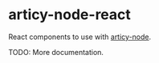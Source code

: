 # articy-node-react

React components to use with [articy-node](https://www.npmjs.com/package/articy-node).

TODO: More documentation.
